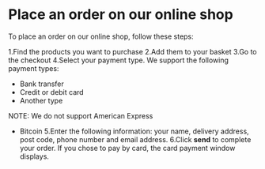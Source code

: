 # Place an order on our online shop

To place an order on our online shop, follow these steps:

1.Find the products you want to purchase
2.Add them to your basket
3.Go to the checkout
4.Select your payment type. We support the following payment types:
- Bank transfer
- Credit or debit card
- Another type

NOTE: We do not support American Express
- Bitcoin
5.Enter the following information: your name, delivery address, post code, phone number and email address.
6.Click **send** to complete your order. If you chose to pay by card, the card payment window displays.
